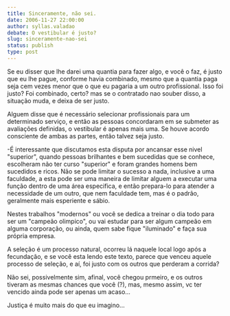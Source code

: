 ```yaml
---
title: Sinceramente, não sei.
date: 2006-11-27 22:00:00
author: syllas.valadao
debate: O vestibular é justo?
slug: sinceramente-nao-sei
status: publish 
type: post
---
```


Se eu disser que lhe darei uma quantia para fazer algo, e você o faz, é justo que eu lhe pague, conforme havia combinado, mesmo que a quantia paga seja cem vezes menor que o que eu pagaria a um outro profissional. Isso foi justo? Foi combinado, certo? mas se o contratado nao souber disso, a situação muda, e deixa de ser justo.  

Alguem disse que é necessário selecionar profissionais para um determinado serviço, e então as pessoas concordaram em se submeter as avaliações definidas, o vestibular é apenas mais uma. Se houve acordo consciente de ambas as partes, então talvez seja justo.   

  

-É interessante que discutamos esta disputa por ancansar esse nivel "superior", quando pessoas brilhantes e bem sucedidas que se conhece, escolheram não ter curso "superior" e foram grandes homens bem sucedidos e ricos. Não se pode limitar o sucesso a nada, inclusive a uma faculdade, a esta pode ser uma maneira de limitar alguem a executar uma função dentro de uma área especifica, e então prepara-lo para atender a necessidade de um outro, que nem faculdade tem, mas é o padrão, geralmente mais esperiente e sábio.   

  

Nestes trabalhos "modernos" ou você se dedica a treinar o dia todo para ser um "campeão olimpico", ou vai estudar para ser algum campeão em alguma corporação, ou ainda, quem sabe fique "iluminado" e faça sua própria empresa.  

A seleção é um processo natural, ocorreu lá naquele local logo após a fecundação, e se você esta lendo este texto, parece que venceu aquele processo de seleção, e aí, foi justo com os outros que perderam a corrida?  

Não sei, possivelmente sim, afinal, você chegou prmeiro, e os outros tiveram as mesmas chances que você (?), mas, mesmo assim, vc ter vencido ainda pode ser apenas um acaso...  

Justiça é muito mais do que eu imagino...
